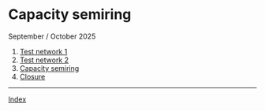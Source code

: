# Capacity semiring
September / October 2025

1. [Test network 1](semiT1.md)
2. [Test network 2](semiT2.md)
1. [Capacity semiring](semiring.md)
2. [Closure](closure.md)

<hr />

[Index](../README.md)

